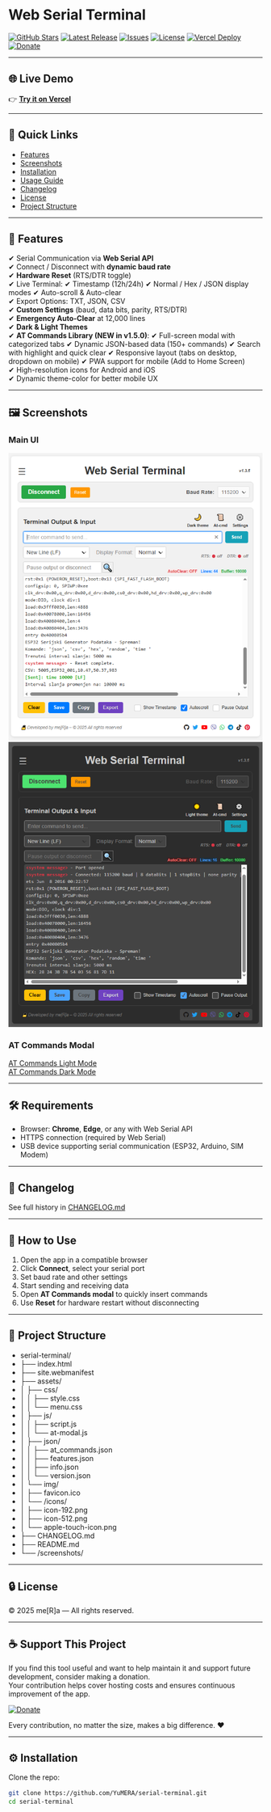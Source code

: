 # Web Serial Terminal

[![GitHub Stars](https://img.shields.io/github/stars/YuMERA/serial-terminal?style=social)](https://github.com/YuMERA/serial-terminal)
[![Latest Release](https://img.shields.io/github/v/release/YuMERA/serial-terminal?color=brightgreen&label=latest)](https://github.com/YuMERA/serial-terminal/releases)
[![Issues](https://img.shields.io/github/issues/YuMERA/serial-terminal?color=orange)](https://github.com/YuMERA/serial-terminal/issues)
[![License](https://img.shields.io/badge/license-Private-red)]()
[![Vercel Deploy](https://img.shields.io/badge/deployed%20on-Vercel-blue)](https://serial-terminal-cyan.vercel.app/)
[![Donate](https://img.shields.io/badge/Donate-PayPal-blue.svg)](https://paypal.me/yumera)  

---

## 🌐 Live Demo
👉 [**Try it on Vercel**](https://serial-terminal-cyan.vercel.app/)

---

## 📑 Quick Links
- [Features](#-features)
- [Screenshots](#-screenshots)
- [Installation](#-installation)
- [Usage Guide](#-how-to-use)
- [Changelog](#-changelog)
- [License](#-license)
- [Project Structure](#-project-structure)

---

## 🚀 Features
✔ Serial Communication via **Web Serial API**  
✔ Connect / Disconnect with **dynamic baud rate**  
✔ **Hardware Reset** (RTS/DTR toggle)  
✔ Live Terminal:
✔ Timestamp (12h/24h)
✔ Normal / Hex / JSON display modes
✔ Auto-scroll & Auto-clear  
✔ Export Options: TXT, JSON, CSV  
✔ **Custom Settings** (baud, data bits, parity, RTS/DTR)  
✔ **Emergency Auto-Clear** at 12,000 lines  
✔ **Dark & Light Themes**  
✔ **AT Commands Library (NEW in v1.5.0)**:
✔ Full-screen modal with categorized tabs
✔ Dynamic JSON-based data (150+ commands)
✔ Search with highlight and quick clear
✔ Responsive layout (tabs on desktop, dropdown on mobile)
✔ PWA support for mobile (Add to Home Screen)  
✔ High-resolution icons for Android and iOS  
✔ Dynamic theme-color for better mobile UX  

---

## 🖼 Screenshots
### Main UI
![Main Light Mode](./screenshots/light-mode.png)
![Main Dark Mode](./screenshots/dark-mode.png)

### AT Commands Modal
[AT Commands Light Mode](./screenshots/at-light.png)  
[AT Commands Dark Mode](./screenshots/at-dark.png)

---

## 🛠 Requirements
- Browser: **Chrome**, **Edge**, or any with Web Serial API
- HTTPS connection (required by Web Serial)
- USB device supporting serial communication (ESP32, Arduino, SIM Modem)

---

## 📜 Changelog
See full history in [CHANGELOG.md](./CHANGELOG.md)

---

## 🔑 How to Use
1. Open the app in a compatible browser
2. Click **Connect**, select your serial port
3. Set baud rate and other settings
4. Start sending and receiving data
5. Open **AT Commands modal** to quickly insert commands
6. Use **Reset** for hardware restart without disconnecting

---

## 📂 Project Structure

- serial-terminal/
- ├── index.html
- ├── site.webmanifest
- ├── assets/
- │   ├── css/
- │   │   ├── style.css
- │   │   └── menu.css
- │   ├── js/
- │   │   ├── script.js
- │   │   └── at-modal.js
- │   ├── json/
- │   │   ├── at_commands.json
- │   │   ├── features.json
- │   │   ├── info.json
- │   │   └── version.json
- │   └── img/
- │       ├── favicon.ico
- │       └── /icons/
- │           ├── icon-192.png
- │           ├── icon-512.png
- │           └── apple-touch-icon.png
- ├── CHANGELOG.md
- ├── README.md
- └── /screenshots/

---

## 🔒 License
© 2025 me[R]a — All rights reserved.

---

## ☕ Support This Project  

If you find this tool useful and want to help maintain it and support future development, consider making a donation.  
Your contribution helps cover hosting costs and ensures continuous improvement of the app.  

[![Donate](https://img.shields.io/badge/Donate-PayPal-blue.svg)](https://paypal.me/yumera)  

Every contribution, no matter the size, makes a big difference. ❤️  

---

## ⚙ Installation
Clone the repo:
```bash
git clone https://github.com/YuMERA/serial-terminal.git
cd serial-terminal
